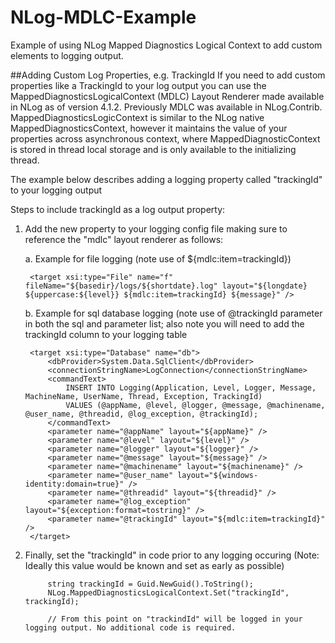 # NLog-MDLC-Example
Example of using NLog Mapped Diagnostics Logical Context to add custom elements to logging output.

##Adding Custom Log Properties, e.g. TrackingId
If you need to add custom properties like a TrackingId to your log output you can use the MappedDiagnosticsLogicalContext (MDLC) Layout Renderer made available in 
NLog as of version 4.1.2. Previously MDLC was available in NLog.Contrib. MappedDiagnosticsLogicContext is similar to the NLog native MappedDiagnosticsContext, however it 
maintains the value of your properties across asynchronous context, where MappedDiagnosticContext is stored in thread local storage and is only available to the initializing 
thread. 

The example below describes adding a logging property called "trackingId" to your logging output

Steps to include trackingId as a log output property:

1. Add the new property to your logging config file making sure to reference the "mdlc" layout renderer as follows:

    a. Example for file logging (note use of ${mdlc:item=trackingId})

        <target xsi:type="File" name="f" fileName="${basedir}/logs/${shortdate}.log" layout="${longdate} ${uppercase:${level}} ${mdlc:item=trackingId} ${message}" />
        
    b. Example for sql database logging (note use of @trackingId parameter in both the sql and parameter list; also note you will need to add the trackingId column 
	   to your logging table

        <target xsi:type="Database" name="db">
            <dbProvider>System.Data.SqlClient</dbProvider>
            <connectionStringName>LogConnection</connectionStringName>
            <commandText>
                INSERT INTO Logging(Application, Level, Logger, Message, MachineName, UserName, Thread, Exception, TrackingId) 
                VALUES (@appName, @level, @logger, @message, @machinename, @user_name, @threadid, @log_exception, @trackingId);
            </commandText>
            <parameter name="@appName" layout="${appName}" />
            <parameter name="@level" layout="${level}" />
            <parameter name="@logger" layout="${logger}" />
            <parameter name="@message" layout="${message}" />
            <parameter name="@machinename" layout="${machinename}" />
            <parameter name="@user_name" layout="${windows-identity:domain=true}" />
            <parameter name="@threadid" layout="${threadid}" />
            <parameter name="@log_exception" layout="${exception:format=tostring}" />
            <parameter name="@trackingId" layout="${mdlc:item=trackingId}" />
        </target>
		

2. Finally, set the "trackingId" in code prior to any logging occuring (Note: Ideally this value would
   be known and set as early as possible)

            string trackingId = Guid.NewGuid().ToString();
            NLog.MappedDiagnosticsLogicalContext.Set("trackingId", trackingId);
            
			// From this point on "trackindId" will be logged in your logging output. No additional code is required.
			
